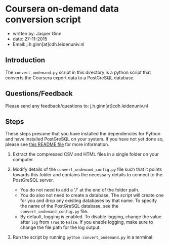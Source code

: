 # Coursera on-demand data conversion script

* written by: Jasper Ginn
* date: 27-11-2015
* Email: j.h.ginn[at]cdh.leidenuniv.nl

## Introduction

The `convert_ondemand.py` script in this directory is a python script that converts the Coursera export data to a PostGreSQL database.

## Questions/Feedback

Please send any feedback/questions to: j.h.ginn[at]cdh.leidenuniv.nl

## Steps

These steps presume that you have installed the dependencies for Python and have installed PostGreSQL on your system. If you have not yet done so, please see [this README file](https://github.com/JasperHG90/coursera-ondemand-exports/blob/master/README.md) for more information.

1) Extract the compressed CSV and HTML files in a single folder on your computer.
2) Modify details of the `convert_ondemand_config.py` file such that it points towards this folder and contains the necessary details to connect to the PostGreSQL server.
	
	* You do not need to add a '/' at the end of the folder path. 
	* You do also not need to create a database. The script will create one for you and drop any existing databases by that name. To specify the name of the PostGreSQL database, see the `convert_ondemand_config.py` file.
	* By default, logging is enabled. To disable logging, change the value after `log` from `True` to `False`. If you enable logging, make sure to change the file path for the log output.

3) Run the script by running `python convert_ondemand.py` in a terminal.



